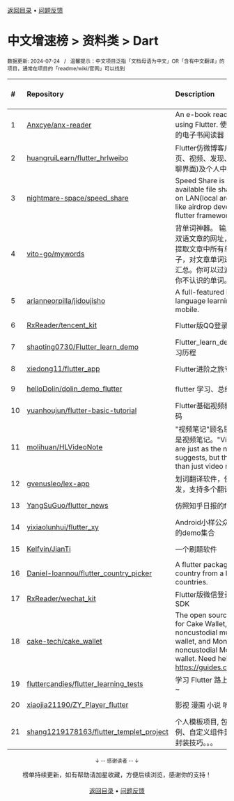 <a href="https://github.com/GrowingGit/GitHub-Chinese-Top-Charts#github中文排行榜">返回目录</a> • <a href="/content/docs/feedback.md">问题反馈</a>

# 中文增速榜 > 资料类 > Dart
<sub>数据更新: 2024-07-24&nbsp;&nbsp;&nbsp;/&nbsp;&nbsp;&nbsp;温馨提示：中文项目泛指「文档母语为中文」OR「含有中文翻译」的项目，通常在项目的「readme/wiki/官网」可以找到</sub>

|#|Repository|Description|Stars|Average daily growth|Updated|
|:-|:-|:-|:-|:-|:-|
|1|[Anxcye/anx-reader](https://github.com/Anxcye/anx-reader)|An e-book reader written using Flutter. 使用Flutter编写的电子书阅读器|1292|11|2024-07-20|
|2|[huangruiLearn/flutter_hrlweibo](https://github.com/huangruiLearn/flutter_hrlweibo)|Flutter仿微博客户端,  包含首页、视频、发现、消息(仿微博聊界面)及个人中心模块|2778|2|2024-05-22|
|3|[nightmare-space/speed_share](https://github.com/nightmare-space/speed_share)|Speed Share is a highly available file sharing terminal on LAN(local area network) like airdrop developed by flutter framework.|859|1|2024-07-23|
|4|[vito-go/mywords](https://github.com/vito-go/mywords)|背单词神器。 输入一个英语或双语文章的网址，本工具将自动提取文章中所有单词及其所在句子，对文章单词进行去重、统计汇总。你可以过滤筛选只显示出你不认识的单词。|161|1|2024-04-29|
|5|[arianneorpilla/jidoujisho](https://github.com/arianneorpilla/jidoujisho)|A full-featured immersion language learning suite for mobile.|825|1|2024-07-03|
|6|[RxReader/tencent_kit](https://github.com/RxReader/tencent_kit)|Flutter版QQ登录/分享|236|0|2024-02-23|
|7|[shaoting0730/Flutter_learn_demo](https://github.com/shaoting0730/Flutter_learn_demo)|Flutter_learn_demo  Flutter学习历程|214|0|2024-07-06|
|8|[xiedong11/flutter_app](https://github.com/xiedong11/flutter_app)|Flutter进阶之旅专栏|100|0|2024-02-02|
|9|[helloDolin/dolin_demo_flutter](https://github.com/helloDolin/dolin_demo_flutter)|flutter 学习、总结、提高|11|0|2024-07-22|
|10|[yuanhoujun/flutter-basic-tutorial](https://github.com/yuanhoujun/flutter-basic-tutorial)|Flutter基础视频教程课件以及源码|7|0|2024-06-04|
|11|[molihuan/HLVideoNote](https://github.com/molihuan/HLVideoNote)|"视频笔记"顾名思义，但不仅仅是视频笔记。"Video notes" are just as the name suggests, but they are more than just video notes.|20|0|2024-05-24|
|12|[gvenusleo/lex-app](https://github.com/gvenusleo/lex-app)|划词翻译软件，使用 Flutter 开发，支持多个翻译模型|13|0|2024-06-06|
|13|[YangSuGuo/flutter_news](https://github.com/YangSuGuo/flutter_news)|仿照知乎日报的flutter项目|8|0|2024-03-04|
|14|[yixiaolunhui/flutter_xy](https://github.com/yixiaolunhui/flutter_xy)|Android小样公众号对应Flutter的demo集合|36|0|2024-07-09|
|15|[Kelfvin/JianTi](https://github.com/Kelfvin/JianTi)|一个刷题软件|26|0|2024-06-20|
|16|[Daniel-Ioannou/flutter_country_picker](https://github.com/Daniel-Ioannou/flutter_country_picker)|A flutter package to select a country from a list of countries.|113|0|2024-07-02|
|17|[RxReader/wechat_kit](https://github.com/RxReader/wechat_kit)|Flutter版微信登录/分享/支付 SDK|702|0|2024-04-08|
|18|[cake-tech/cake_wallet](https://github.com/cake-tech/cake_wallet)|The open source repository for Cake Wallet, a noncustodial multi-currency wallet, and Monero.com, a noncustodial Monero-only wallet. Need help? Check out https://guides.cakewallet.com|593|0|2024-07-23|
|19|[fluttercandies/flutter_learning_tests](https://github.com/fluttercandies/flutter_learning_tests)|学习 Flutter 路上的点滴及小测~|17|0|2024-06-24|
|20|[xiaojia21190/ZY_Player_flutter](https://github.com/xiaojia21190/ZY_Player_flutter)|影视 漫画 小说 听书 |69|0|2024-03-07|
|21|[shang1219178163/flutter_templet_project](https://github.com/shang1219178163/flutter_templet_project)| 个人模板项目, 包含组件使用示例、自定义组件封装、代码优化封装技巧。。。|60|0|2024-07-21|

<div align="center">
    <p><sub>↓ -- 感谢读者 -- ↓</sub></p>
    榜单持续更新，如有帮助请加星收藏，方便后续浏览，感谢你的支持！
</div>

<br/>

<div align="center"><a href="https://github.com/GrowingGit/GitHub-Chinese-Top-Charts#github中文排行榜">返回目录</a> • <a href="/content/docs/feedback.md">问题反馈</a></div>
